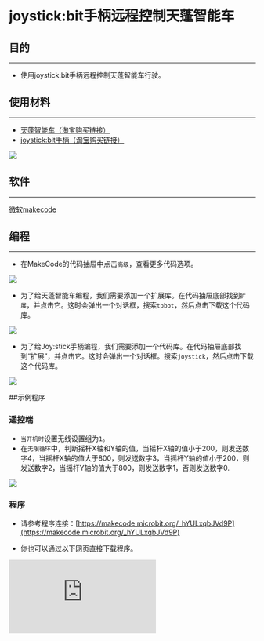 ﻿---
sidebar_position: 3
sidebar_label: joystick:bit手柄远程控制天蓬智能车
---

# joystick:bit手柄远程控制天蓬智能车

## 目的
---
- 使用joystick:bit手柄远程控制天蓬智能车行驶。

## 使用材料
---

- [天蓬智能车（淘宝购买链接）](https://item.taobao.com/item.htm?ft=t&id=627045784239)
- [joystick:bit手柄（淘宝购买链接）](https://item.taobao.com/item.htm?ft=t&id=582662338443)



![](https://wiki-media-ef.oss-cn-hongkong.aliyuncs.com/docs/microbit/microbit-smart-car/microbit-tpbot/tpbot-remote-control/images/TPBot_tianpeng_case_01_01.png)





## 软件
---
[微软makecode](https://makecode.microbit.org/#)


## 编程
---


- 在MakeCode的代码抽屉中点击`高级`，查看更多代码选项。

![](https://wiki-media-ef.oss-cn-hongkong.aliyuncs.com/docs/microbit/microbit-smart-car/microbit-tpbot/tpbot-remote-control/images/TPBot_tianpeng_case_01_02.png)

- 为了给天蓬智能车编程，我们需要添加一个扩展库。在代码抽屉底部找到`扩展`，并点击它。这时会弹出一个对话框，搜索`tpbot`，然后点击下载这个代码库。

![](https://wiki-media-ef.oss-cn-hongkong.aliyuncs.com/docs/microbit/microbit-smart-car/microbit-tpbot/tpbot-remote-control/images/TPBot_tianpeng_case_01_03.png)

- 为了给Joy:stick手柄编程，我们需要添加一个代码库。在代码抽屉底部找到“扩展”，并点击它。这时会弹出一个对话框。搜索`joystick`，然后点击下载这个代码库。

![](https://wiki-media-ef.oss-cn-hongkong.aliyuncs.com/docs/microbit/microbit-smart-car/microbit-tpbot/tpbot-remote-control/images/TPBot_tianpeng_case_14_03.png)

##示例程序
### 遥控端
- `当开机时`设置无线设置组为`1`。
- 在`无限循环`中，判断摇杆X轴和Y轴的值，当摇杆X轴的值小于200，则发送数字4，当摇杆X轴的值大于800，则发送数字3，当摇杆Y轴的值小于200，则发送数字2，当摇杆Y轴的值大于800，则发送数字1，否则发送数字0.


![](https://wiki-media-ef.oss-cn-hongkong.aliyuncs.com/docs/microbit/microbit-smart-car/microbit-tpbot/tpbot-remote-control/images/TPBot_tianpeng_case_14_04.png)

### 程序
- 请参考程序连接：[https://makecode.microbit.org/_hYULxqbJVd9P](https://makecode.microbit.org/_hYULxqbJVd9P)

- 你也可以通过以下网页直接下载程序。

<div
    style={{
        position: 'relative',
        paddingBottom: '60%',
        overflow: 'hidden',
    }}
>
    <iframe
        src="https://makecode.microbit.org/_hYULxqbJVd9P"
        frameborder="0"
        sandbox="allow-popups allow-forms allow-scripts allow-same-origin"
        style={{
            position: 'absolute',
            width: '100%',
            height: '100%',
        }}
    />
</div>
---
### 接收端
- `当开机时`设置无线设置组为`1`。
- 当无线接收到数据积木块中，将接收到的值保存到变量`v`中；
- 在`无限循环`中，判断变量`v`的值，如果变量`v`的值等于1，则小车以50%的速度前进，否则如果变量`v`的值等于2，则小车以50%的速度后退，否则如果变量`v`的值等于3，则小车以50%的速度左转，否则如果变量`v`的值等于4，则小车以50%的速度右转，否则如果变量`v`的值等于0，则小车立即停车。

![](https://wiki-media-ef.oss-cn-hongkong.aliyuncs.com/docs/microbit/microbit-smart-car/microbit-tpbot/tpbot-remote-control/images/TPBot_tianpeng_case_14_05.png)

### 程序
- 请参考程序连接：[https://makecode.microbit.org/_Xb913AL79TLo](https://makecode.microbit.org/_Xb913AL79TLo)

- 你也可以通过以下网页直接下载程序。

<div
    style={{
        position: 'relative',
        paddingBottom: '60%',
        overflow: 'hidden',
    }}
>
    <iframe
        src="https://makecode.microbit.org/_Xb913AL79TLo"
        frameborder="0"
        sandbox="allow-popups allow-forms allow-scripts allow-same-origin"
        style={{
            position: 'absolute',
            width: '100%',
            height: '100%',
        }}
    />
</div>
---
## 结论
---

- 使用joystick:bit手柄摇杆控制天蓬智能车行驶。


## 思考
---


## 常见问题
---
Q:使用案例中的代码发现小车不能正常运行？
A:电池电量不足，增大程序中的小车速度参数的数值，并测试。

## 相关阅读
---
